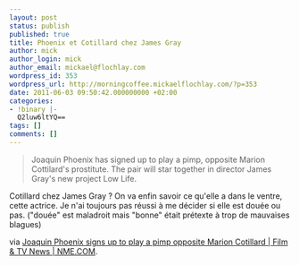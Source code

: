 ```yaml
---
layout: post
status: publish
published: true
title: Phoenix et Cotillard chez James Gray
author: mick
author_login: mick
author_email: mickael@flochlay.com
wordpress_id: 353
wordpress_url: http://morningcoffee.mickaelflochlay.com/?p=353
date: 2011-06-03 09:50:42.000000000 +02:00
categories:
- !binary |-
  Q2luw6ltYQ==
tags: []
comments: []
---
```

<blockquote>Joaquin Phoenix has signed up to play a pimp, opposite Marion Cottilard's prostitute. The pair will star together in director James Gray's new project Low Life.</blockquote>
Cotillard chez James Gray ? On va enfin savoir ce qu'elle a dans le ventre, cette actrice. Je n'ai toujours pas réussi à me décider si elle est douée ou pas. ("douée" est maladroit mais "bonne" était prétexte à trop de mauvaises blagues)

via <a href="http://www.nme.com/filmandtv/news/joaquin-phoenix-signs-up-to-play-a-pimp-opposite-marion/217190">Joaquin Phoenix signs up to play a pimp opposite Marion Cotillard | Film &amp; TV News | NME.COM</a>.
